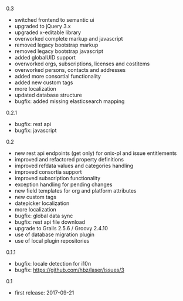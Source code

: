 0.3

- switched frontend to semantic ui 
- upgraded to jQuery 3.x
- upgraded x-editable library
- overworked complete markup and javascript
- removed legacy bootstrap markup
- removed legacy bootstrap javascript
- added globalUID support
- overworked orgs, subscriptions, licenses and costitems
- overworked persons, contacts and addresses
- added more consortial functionality
- added new custom tags
- more localization
- updated database structure
- bugfix: added missing elasticsearch mapping

0.2.1

- bugfix: rest api 
- bugfix: javascript

0.2

- new rest api endpoints (get only) for onix-pl and issue entitlements
- improved and refactored property definitions
- improved refdata values and categories handling
- improved consortia support
- improved subscription functionality
- exception handling for pending changes
- new field templates for org and platform attributes
- new custom tags
- datepicker localization
- more localization
- bugfix: global data sync
- bugfix: rest api file download
- upgrade to Grails 2.5.6 / Groovy 2.4.10
- use of database migration plugin
- use of local plugin repositories

0.1.1

- bugfix: locale detection for i10n
- bugfix: https://github.com/hbz/laser/issues/3

0.1  

- first release: 2017-09-21
